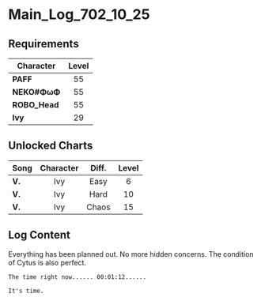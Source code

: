 # Main_Log_702_10_25
## Requirements
|  Character  |Level|
|-------------|:---:|
|**PAFF**     | 55  |
|**NEKO#ΦωΦ** | 55  |
|**ROBO_Head**| 55  |
|**Ivy**      | 29  |

## Unlocked Charts
| Song  |Character|Diff.|Level|
|-------|:-------:|:---:|:---:|
|**V.** |   Ivy   |Easy |  6  |
|**V.** |   Ivy   |Hard | 10  |
|**V.** |   Ivy   |Chaos| 15  |

## Log Content
Everything has been planned out. No more hidden concerns. The condition of Cytus is also perfect.

    The time right now...... 00:01:12......

    It's time.
